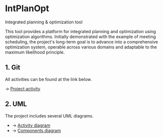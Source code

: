 # IntPlanOpt
Integrated planning &amp; optimization tool

This tool provides a platform for integrated planning and optimization using optimization algorithms. 
Initially demonstrated with the example of meeting scheduling, 
the project's long-term goal is to advance into a comprehensive optimization system, 
operable across various domains and adaptable to the maximum likelihood principle.

## 1. Git
All activities can be found at the link below.

&rarr; [Project activity](https://github.com/rkvcode/Int-Plan-Opt/activity?ref=main)

## 2. UML
The project includes several UML diagrams. 
- &rarr; [Activity diagram](https://github.com/rkvcode/Int-Plan-Opt/blob/main/uml_diagrams/activity_uml.png)
- &rarr; [Components diagram](https://github.com/rkvcode/Int-Plan-Opt/blob/answering-questions/uml_diagrams/components_uml.png)